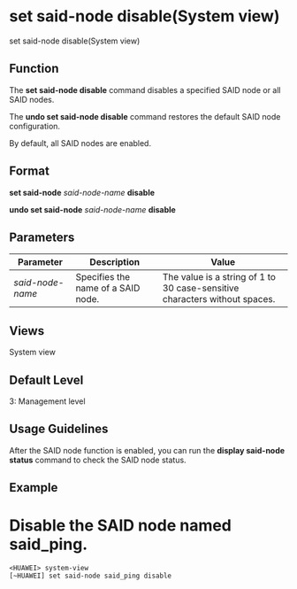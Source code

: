 set said-node disable(System view)
==================================

set said-node disable(System view)

Function
--------



The **set said-node disable** command disables a specified SAID node or all SAID nodes.

The **undo set said-node disable** command restores the default SAID node configuration.



By default, all SAID nodes are enabled.


Format
------

**set said-node** *said-node-name* **disable**

**undo set said-node** *said-node-name* **disable**


Parameters
----------

| Parameter | Description | Value |
| --- | --- | --- |
| *said-node-name* | Specifies the name of a SAID node. | The value is a string of 1 to 30 case-sensitive characters without spaces. |



Views
-----

System view


Default Level
-------------

3: Management level


Usage Guidelines
----------------

After the SAID node function is enabled, you can run the **display said-node status** command to check the SAID node status.


Example
-------

# Disable the SAID node named said\_ping.
```
<HUAWEI> system-view
[~HUAWEI] set said-node said_ping disable

```
